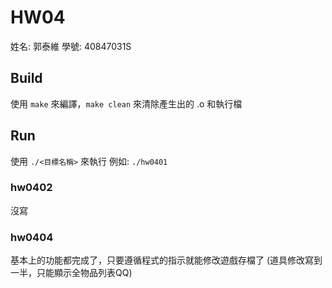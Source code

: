 HW04
===

姓名: 郭泰維
學號: 40847031S

## Build

使用 ```make``` 來編譯，```make clean``` 來清除產生出的 .o 和執行檔


## Run

使用 ```./<目標名稱>``` 來執行
例如: ```./hw0401```


### hw0402
沒寫

### hw0404
基本上的功能都完成了，只要遵循程式的指示就能修改遊戲存檔了
(道具修改寫到一半，只能顯示全物品列表QQ)